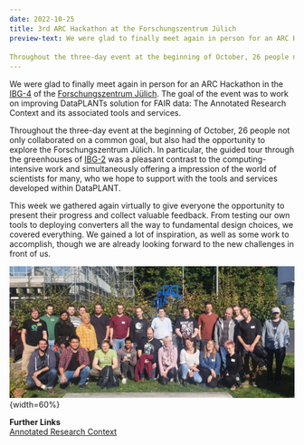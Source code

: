 ```yaml
---
date: 2022-10-25
title: 3rd ARC Hackathon at the Forschungszentrum Jülich
preview-text: We were glad to finally meet again in person for an ARC Hackathon at Forschungszentrum Jülich. The goal of the event was to work on improving DataPLANTs solution for FAIR data. The Annotated Research Context and its associated tools and services.

Throughout the three-day event at the beginning of October, 26 people not only collaborated on a common goal, but also had the opportunity to explore the Forschungszentrum Jülich. In particular, the guided tour through the greenhouses of IBG2 was a pleasant contrast to the computing-intensive work and simultaneously offering a impression of the world of scientists for many, who we hope to support with the tools and services developed within DataPLANT....
---
```

We were glad to finally meet again in person for an ARC Hackathon in the [IBG-4](https://www.fz-juelich.de/de/ibg/ibg-4) of the [Forschungszentrum Jülich](https://www.fz-juelich.de/de). The goal of the event was to work on improving DataPLANTs solution for FAIR data: The Annotated Research Context and its associated tools and services.

Throughout the three-day event at the beginning of October, 26 people not only collaborated on a common goal, but also had the opportunity to explore the Forschungszentrum Jülich. In particular, the guided tour through the greenhouses of [IBG-2](https://www.fz-juelich.de/de/ibg/ibg-2) was a pleasant contrast to the computing-intensive work and simultaneously offering a impression of the world of scientists for many, who we hope to support with the tools and services developed within DataPLANT.

This week we gathered again virtually to give everyone the opportunity to present their progress and collect valuable feedback. From testing our own tools to deploying converters all the way to fundamental design choices, we covered everything. We gained a lot of inspiration, as well as some work to accomplish, though we are already looking forward to the new challenges in front of us.  

![3rd ARC Hackathon](/src/assets/images/news/3rd-arc-hackathon.jpg){width=60%}

**Further Links**  
[Annotated Research Context](https://nfdi4plants.org/nfdi4plants.knowledgebase/docs/implementation/AnnotatedResearchContext.html)  
